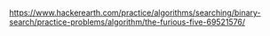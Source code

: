 https://www.hackerearth.com/practice/algorithms/searching/binary-search/practice-problems/algorithm/the-furious-five-69521576/
